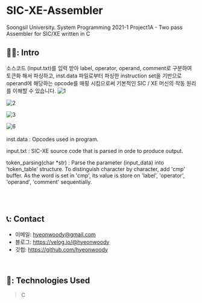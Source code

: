 # SIC-XE-Assembler
Soongsil University. System Programming 2021-1 Project1A - Two pass Assembler for SIC/XE written in C
## 🧑‍💻: Intro
소스코드 (input.txt)를 입력 받아 label, operator, operand, comment로 구분하여 토큰화 해서 파싱하고,
inst.data 파일로부터 파싱한 instruction set을 기반으로 operand에 해당하는 opcode를 매핑 시킴으로써 기본적인 SIC / XE 머신의 작동 원리를 이해할 수 있습니다.
![1](https://user-images.githubusercontent.com/75844701/224520533-acb44d62-b3b1-4eb4-bf33-fb64456e1547.png)

![2](https://user-images.githubusercontent.com/75844701/224520854-9b684944-0e41-4327-922c-ba798182537a.png)

![3](https://user-images.githubusercontent.com/75844701/224520861-5cd224de-9444-48bf-9e2c-a708d80d577c.png)

![6](https://user-images.githubusercontent.com/75844701/224520548-f393c0ba-c5e1-41ea-a16e-27e6cb5dccdb.png)
</br>
</br>
inst.data :
Opcodes used in program.
</br>

input.txt :
SIC-XE source code that is parsed in orde to produce output.
</br>

token_parsing(char *str) :
Parse the parameter (input_data) into 'token_table' structure.
To distinguish character by character, add  'cmp' buffer.
As the word is set in 'cmp', its value is store on 'label', 'operator', 'operand', 'comment' sequentially.

</br>
</br>

## 📞: Contact

- 이메일: hyeonwoody@gmail.com
- 블로그: https://velog.io/@hyeonwoody
- 깃헙: https://github.com/hyeonwoody

</br>

## 🧱: Technologies Used
>C
